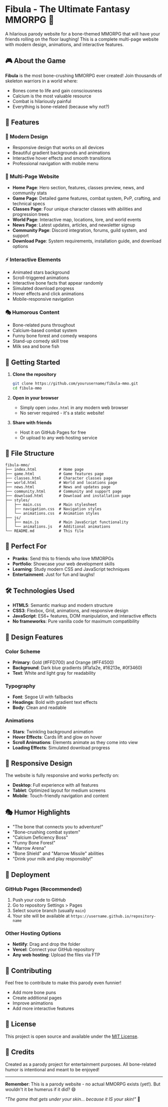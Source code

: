 # Fibula - The Ultimate Fantasy MMORPG 🦴

A hilarious parody website for a bone-themed MMORPG that will have your friends rolling on the floor laughing! This is a complete multi-page website with modern design, animations, and interactive features.

## 🎮 About the Game

**Fibula** is the most bone-crushing MMORPG ever created! Join thousands of skeleton warriors in a world where:
- Bones come to life and gain consciousness
- Calcium is the most valuable resource
- Combat is hilariously painful
- Everything is bone-related (because why not?)

## 🌟 Features

### 🎨 Modern Design
- Responsive design that works on all devices
- Beautiful gradient backgrounds and animations
- Interactive hover effects and smooth transitions
- Professional navigation with mobile menu

### 📱 Multi-Page Website
- **Home Page**: Hero section, features, classes preview, news, and community stats
- **Game Page**: Detailed game features, combat system, PvP, crafting, and technical specs
- **Classes Page**: Four unique character classes with abilities and progression trees
- **World Page**: Interactive map, locations, lore, and world events
- **News Page**: Latest updates, articles, and newsletter signup
- **Community Page**: Discord integration, forums, guild system, and support
- **Download Page**: System requirements, installation guide, and download options

### ⚡ Interactive Elements
- Animated stars background
- Scroll-triggered animations
- Interactive bone facts that appear randomly
- Simulated download progress
- Hover effects and click animations
- Mobile-responsive navigation

### 🎭 Humorous Content
- Bone-related puns throughout
- Calcium-based combat system
- Funny bone forest and comedy weapons
- Stand-up comedy skill tree
- Milk sea and bone fish

## 🚀 Getting Started

1. **Clone the repository**
   ```bash
   git clone https://github.com/yourusername/fibula-mmo.git
   cd fibula-mmo
   ```

2. **Open in your browser**
   - Simply open `index.html` in any modern web browser
   - No server required - it's a static website!

3. **Share with friends**
   - Host it on GitHub Pages for free
   - Or upload to any web hosting service

## 📁 File Structure

```
fibula-mmo/
├── index.html          # Home page
├── game.html           # Game features page
├── classes.html        # Character classes page
├── world.html          # World and locations page
├── news.html           # News and updates page
├── community.html      # Community and support page
├── download.html       # Download and installation page
├── styles/
│   ├── main.css        # Main stylesheet
│   ├── navigation.css  # Navigation styles
│   └── animations.css  # Animation styles
├── js/
│   ├── main.js         # Main JavaScript functionality
│   └── animations.js   # Additional animations
└── README.md           # This file
```

## 🎯 Perfect For

- **Pranks**: Send this to friends who love MMORPGs
- **Portfolio**: Showcase your web development skills
- **Learning**: Study modern CSS and JavaScript techniques
- **Entertainment**: Just for fun and laughs!

## 🛠️ Technologies Used

- **HTML5**: Semantic markup and modern structure
- **CSS3**: Flexbox, Grid, animations, and responsive design
- **JavaScript**: ES6+ features, DOM manipulation, and interactive effects
- **No frameworks**: Pure vanilla code for maximum compatibility

## 🎨 Design Features

### Color Scheme
- **Primary**: Gold (#FFD700) and Orange (#FF4500)
- **Background**: Dark blue gradients (#1a1a2e, #16213e, #0f3460)
- **Text**: White and light gray for readability

### Typography
- **Font**: Segoe UI with fallbacks
- **Headings**: Bold with gradient text effects
- **Body**: Clean and readable

### Animations
- **Stars**: Twinkling background animation
- **Hover Effects**: Cards lift and glow on hover
- **Scroll Animations**: Elements animate as they come into view
- **Loading Effects**: Simulated download progress

## 📱 Responsive Design

The website is fully responsive and works perfectly on:
- **Desktop**: Full experience with all features
- **Tablet**: Optimized layout for medium screens
- **Mobile**: Touch-friendly navigation and content

## 🎭 Humor Highlights

- "The bone that connects you to adventure!"
- "Bone-crushing combat system"
- "Calcium Deficiency Boss"
- "Funny Bone Forest"
- "Marrow Arena"
- "Bone Shield" and "Marrow Missile" abilities
- "Drink your milk and play responsibly!"

## 🚀 Deployment

### GitHub Pages (Recommended)
1. Push your code to GitHub
2. Go to repository Settings > Pages
3. Select source branch (usually `main`)
4. Your site will be available at `https://username.github.io/repository-name`

### Other Hosting Options
- **Netlify**: Drag and drop the folder
- **Vercel**: Connect your GitHub repository
- **Any web hosting**: Upload the files via FTP

## 🤝 Contributing

Feel free to contribute to make this parody even funnier!
- Add more bone puns
- Create additional pages
- Improve animations
- Add more interactive features

## 📄 License

This project is open source and available under the [MIT License](LICENSE).

## 🎉 Credits

Created as a parody project for entertainment purposes. All bone-related humor is intentional and meant to be enjoyed!

---

**Remember**: This is a parody website - no actual MMORPG exists (yet!). But wouldn't it be humerus if it did? 😄

*"The game that gets under your skin... because it IS your skin!"* 🦴